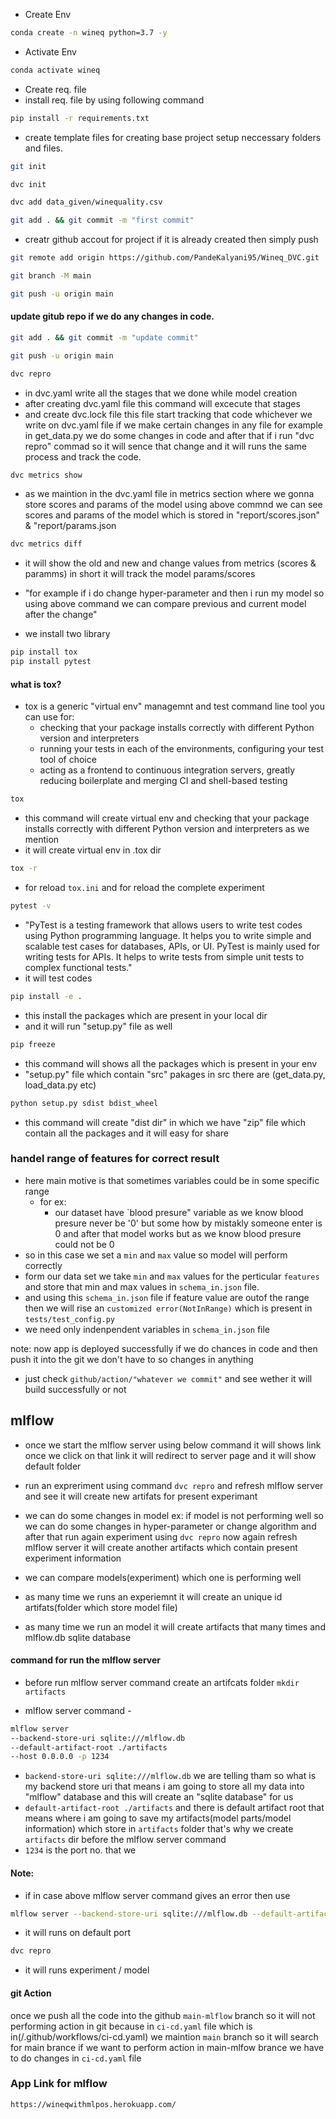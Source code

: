 - Create Env
```bash
conda create -n wineq python=3.7 -y
```
- Activate Env
```bash
conda activate wineq
```
- Create req. file
- install req. file by using following command
```bash
pip install -r requirements.txt
```
- create template files for creating base project setup 
   neccessary folders and files.
```bash
git init
```
```bash
dvc init
```
```bash
dvc add data_given/winequality.csv
```
```bash
git add . && git commit -m "first commit"
```
- creatr github accout for project if it is already created then simply push
```bash
git remote add origin https://github.com/PandeKalyani95/Wineq_DVC.git
```
```bash
git branch -M main
```
```bash
git push -u origin main
```
#### update gitub repo if we do any changes in code.
```bash
git add . && git commit -m "update commit"
```
```bash
git push -u origin main
```
```bash
dvc repro
```
- in dvc.yaml write all the stages that we done while model creation
- after creating dvc.yaml file this command will excecute that stages
- and create dvc.lock file this file start tracking that code whichever we write on dvc.yaml file
if we make certain changes in any file for example in get_data.py we do some changes in code
and after that if i run "dvc repro" commad so it will sence that change
and it will runs the same process and track the code.

```bash
dvc metrics show
```
- as we maintion in the dvc.yaml file in metrics section
where we gonna store scores and params of the model
using above commnd we can see scores and params of the model which is stored in 
"report/scores.json" & "report/params.json

```bash
dvc metrics diff
```
- it will show the old and new and change values from metrics (scores & paramms)
in short it will track the model params/scores
- "for example if i do change hyper-parameter and then i run my model 
so using above command we can compare previous and current model after the change"

- we install two library
```bash
pip install tox 
pip install pytest
```
#### what is tox?
- tox is a generic "virtual env" managemnt and test command line tool you can use for:
   - checking that your package installs correctly with different Python version and interpreters
   - running your tests in each of the environments, configuring your test tool of choice
   - acting as a frontend to continuous integration servers, greatly reducing boilerplate and merging CI and shell-based testing

```bash
tox
```
- this command will create virtual env and checking that your package installs correctly with different Python version and interpreters as we mention
- it will create virtual env in .tox dir

```bash 
tox -r
```
- for reload `tox.ini` and for reload the complete experiment

```bash
pytest -v
```
- "PyTest is a testing framework that allows users to write test codes using Python programming language. It helps you to write simple and scalable test cases for databases, 
APIs, or UI. PyTest is mainly used for writing tests for APIs. It helps to write tests from simple unit tests to complex functional tests."
- it will test codes

```bash
pip install -e .
```
- this install the packages which are present in your local dir
- and it will run "setup.py" file as well

```bash
pip freeze
```
- this command will shows all the packages which is present in your env
- "setup.py" file which contain "src" pakages in src there are (get_data.py, load_data.py etc)

```bash
python setup.py sdist bdist_wheel
```
- this command will create "dist dir" in which we have "zip" file which contain all the packages and it will easy for share
 
### handel range of features for correct result
- here main motive is that sometimes variables could be in some specific range
    - for ex:
        - our dataset have `blood presure" variable as we know blood presure never 
        be '0' but some how by mistakly someone enter is 0 and after that model works but as we know blood presure could not be 0
- so in this case we set a `min` and `max` value so model will perform correctly
- form our data set we take `min` and `max` values for the perticular `features` and store that min and max values in `schema_in.json` file.
- and using this `schema_in.json` file if feature value are outof the range then we will rise an `customized error(NotInRange)` which is present in `tests/test_config.py`
- we need only indenpendent variables in `schema_in.json` file

note: now app is deployed successfully if we do chances in code
and then push it into the git we don't have to so changes in anything
- just check `github/action/"whatever we commit"` and see 
wether it will build successfully or not

## mlflow
- once we start the mlflow server using below command it will shows link once we click on that link it will 
redirect to server page and it will show default folder
- run an expreriment using command `dvc repro` and refresh mlflow server and see it will create new artifats for present experimant
- we can do some changes in model ex: if model is not performing well so we can do some changes in hyper-parameter or change algorithm
and after that run again experiment using  `dvc repro` now again refresh mlflow server
it will create another artifacts which contain present experiment information
- we can compare models(experiment) which one is performing well

- as many time we runs an experiemnt it will create an unique id artifats(folder which store model file)
- as many time we run an model it will create artifacts that many times and mlflow.db sqlite database
#### command for run the mlflow server

- before run mlflow server command create an artifcats folder
```mkdir artifacts```

- mlflow server command -
```bash
mlflow server
--backend-store-uri sqlite:///mlflow.db
--default-artifact-root ./artifacts
--host 0.0.0.0 -p 1234
```
- `backend-store-uri sqlite:///mlflow.db` we are telling tham so what is my backend store uri
that means i am going to store all my data into "mlflow" database and this will create an "sqlite database" for us
- `default-artifact-root ./artifacts` and there is default artifact root that means
where i am going to save my artifacts(model parts/model information) which store in `artifacts` folder
that's why we create `artifacts` dir before the mlflow server command
- `1234` is the port no. that we 

#### Note:
- if in case above mlflow server command gives an error then use
```bash
mlflow server --backend-store-uri sqlite:///mlflow.db --default-artifact-root ./artifacts
```
- it will runs on default port

```bash
dvc repro
```
- it will runs experiment / model

#### git Action
once we push all the code into the github `main-mlflow` branch so it will not performing 
action in git because in `ci-cd.yaml` file which is in(/.github/workflows/ci-cd.yaml) we maintion `main` branch so it will search for main brance
if we want to perform action in main-mlfow brance we have to do changes in `ci-cd.yaml` file


### App Link for mlflow
```bash
https://wineqwithmlpos.herokuapp.com/
```